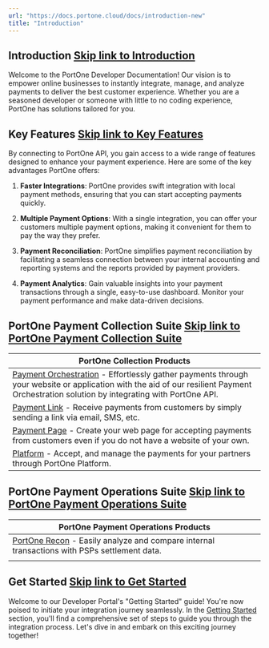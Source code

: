 ```yaml
---
url: "https://docs.portone.cloud/docs/introduction-new"
title: "Introduction"
---
```


## Introduction   [Skip link to Introduction](https://docs.portone.cloud/docs/introduction-new\#introduction)

Welcome to the PortOne Developer Documentation! Our vision is to empower online businesses to instantly integrate, manage, and analyze payments to deliver the best customer experience. Whether you are a seasoned developer or someone with little to no coding experience, PortOne has solutions tailored for you.

## Key Features   [Skip link to Key Features](https://docs.portone.cloud/docs/introduction-new\#key-features)

By connecting to PortOne API, you gain access to a wide range of features designed to enhance your payment experience. Here are some of the key advantages PortOne offers:

1. **Faster Integrations**: PortOne provides swift integration with local payment methods, ensuring that you can start accepting payments quickly.

2. **Multiple Payment Options**: With a single integration, you can offer your customers multiple payment options, making it convenient for them to pay the way they prefer.

3. **Payment Reconciliation**: PortOne simplifies payment reconciliation by facilitating a seamless connection between your internal accounting and reporting systems and the reports provided by payment providers.

4. **Payment Analytics**: Gain valuable insights into your payment transactions through a single, easy-to-use dashboard. Monitor your payment performance and make data-driven decisions.


## PortOne Payment Collection Suite   [Skip link to PortOne Payment Collection Suite](https://docs.portone.cloud/docs/introduction-new\#portone-payment-collection-suite)

| **PortOne Collection Products** |
| --- |
| [Payment Orchestration](https://docs.portone.cloud/docs/overview-5) \- Effortlessly gather payments through your website or application with the aid of our resilient Payment Orchestration solution by integrating with PortOne API. |
| [Payment Link](https://docs.portone.cloud/docs/overview-2) \- Receive payments from customers by simply sending a link via email, SMS, etc. |
| [Payment Page](https://docs.portone.cloud/docs/overview) \- Create your web page for accepting payments from customers even if you do not have a website of your own. |
| [Platform](https://docs.portone.cloud/docs/overview-3) \- Accept, and manage the payments for your partners through PortOne Platform. |

## PortOne Payment Operations Suite   [Skip link to PortOne Payment Operations Suite](https://docs.portone.cloud/docs/introduction-new\#portone-payment-operations-suite)

| **PortOne Payment Operations Products** |
| --- |
| [PortOne Recon](https://docs.portone.cloud/docs/overview-4) \- Easily analyze and compare internal transactions with PSPs settlement data. |
|  |

## Get Started   [Skip link to Get Started](https://docs.portone.cloud/docs/introduction-new\#get-started)

Welcome to our Developer Portal's "Getting Started" guide! You're now poised to initiate your integration journey seamlessly. In the [Getting Started](https://docs.portone.cloud/docs/getting-started-2) section, you'll find a comprehensive set of steps to guide you through the integration process. Let's dive in and embark on this exciting journey together!
